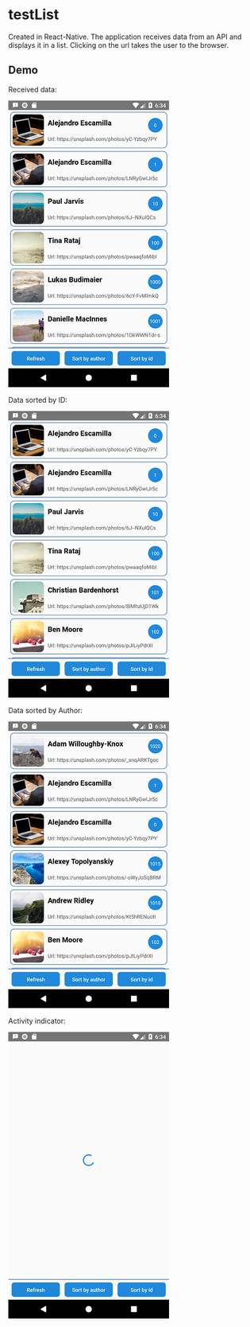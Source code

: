 # testList

Created in React-Native. The application receives data from an API and displays it in a list. Clicking on the url takes the user to the browser.

## Demo

Received data:

![Data straight from API](./screenshots/received.png )

Data sorted by ID:

![Data sorted by ID](./screenshots/sortedById.png)

Data sorted by Author:

![Data sorted by Author](./screenshots/sortedByAuthor.png)

Activity indicator:

![Activity indicator](./screenshots/indicator.png)
